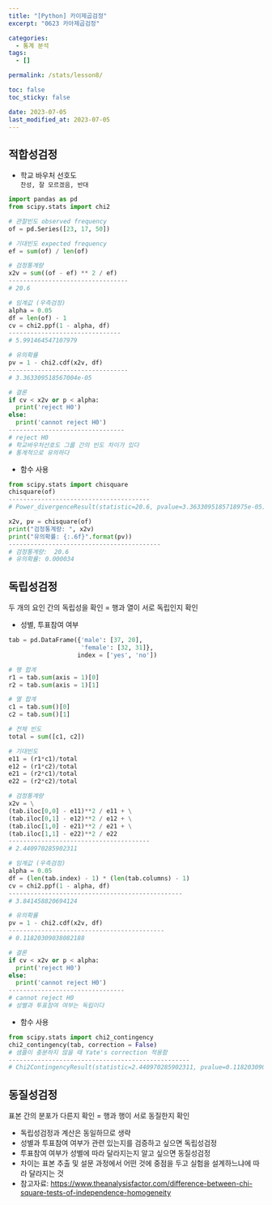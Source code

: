 ```yaml
---
title: "[Python] 카이제곱검정"
excerpt: "0623 카아제곱검정"

categories:
  - 통계 분석
tags:
  - []

permalink: /stats/lesson8/

toc: false
toc_sticky: false

date: 2023-07-05
last_modified_at: 2023-07-05
---
```


## 적합성검정

- 학교 바우처 선호도  
`찬성, 잘 모르겠음, 반대`

```python
import pandas as pd
from scipy.stats import chi2

# 관찰빈도 observed frequency
of = pd.Series([23, 17, 50])

# 기대빈도 expected frequency
ef = sum(of) / len(of)

# 검정통계량
x2v = sum((of - ef) ** 2 / ef)
---------------------------------
# 20.6

# 임계값 (우측검정)
alpha = 0.05
df = len(of) - 1
cv = chi2.ppf(1 - alpha, df)
-------------------------------
# 5.991464547107979

# 유의확률
pv = 1 - chi2.cdf(x2v, df)
---------------------------------
# 3.363309518567004e-05

# 결론
if cv < x2v or p < alpha:
  print('reject H0')
else:
  print('cannot reject H0')
--------------------------------
# reject H0
# 학교바우처선호도 그룹 간의 빈도 차이가 있다
# 통계적으로 유의하다
```

- 함수 사용

```python
from scipy.stats import chisquare
chisquare(of)
---------------------------------------
# Power_divergenceResult(statistic=20.6, pvalue=3.3633095185718975e-05)

x2v, pv = chisquare(of)
print("검정통계량: ", x2v)
print("유의확률: {:.6f}".format(pv))
------------------------------------------
# 검정통계량:  20.6
# 유의확률: 0.000034
```

## 독립성검정

두 개의 요인 간의 독립성을 확인 = 행과 열이 서로 독립인지 확인

- 성별, 투표참여 여부

```python
tab = pd.DataFrame({'male': [37, 20],
                    'female': [32, 31]},
                   index = ['yes', 'no'])

# 행 합계
r1 = tab.sum(axis = 1)[0]
r2 = tab.sum(axis = 1)[1]

# 열 합계
c1 = tab.sum()[0]
c2 = tab.sum()[1]

# 전체 빈도
total = sum([c1, c2])

# 기대빈도
e11 = (r1*c1)/total
e12 = (r1*c2)/total
e21 = (r2*c1)/total
e22 = (r2*c2)/total

# 검정통계량
x2v = \
(tab.iloc[0,0] - e11)**2 / e11 + \
(tab.iloc[0,1] - e12)**2 / e12 + \
(tab.iloc[1,0] - e21)**2 / e21 + \
(tab.iloc[1,1] - e22)**2 / e22
---------------------------------------
# 2.440970285902311

# 임계값 (우측검정)
alpha = 0.05
df = (len(tab.index) - 1) * (len(tab.columns) - 1)
cv = chi2.ppf(1 - alpha, df)
------------------------------------------------
# 3.841458820694124

# 유의확률
pv = 1 - chi2.cdf(x2v, df)
-------------------------------------------
# 0.11820309038082188

# 결론
if cv < x2v or p < alpha:
  print('reject H0')
else:
  print('cannot reject H0')
--------------------------------
# cannot reject H0
# 성별과 투표참여 여부는 독립이다
```

- 함수 사용

```python
from scipy.stats import chi2_contingency
chi2_contingency(tab, correction = False)
# 샘플이 충분하지 않을 때 Yate's correction 적용함
--------------------------------------------------
# Chi2ContingencyResult(statistic=2.440970285902311, pvalue=0.11820309038082191, dof=1, expected_freq=array([[32.775, 36.225],[24.225, 26.775]]))
```


## 동질성검정

표본 간의 분포가 다른지 확인 = 행과 행이 서로 동질한지 확인

- 독립성검정과 계산은 동일하므로 생략  
- 성별과 투표참여 여부가 관련 있는지를 검증하고 싶으면 독립성검정  
- 투표참여 여부가 성별에 따라 달라지는지 알고 싶으면 동질성검정
- 차이는 표본 추출 및 설문 과정에서 어떤 것에 중점을 두고 실험을 설계하느냐에 따라 달라지는 것  
- 참고자료: <https://www.theanalysisfactor.com/difference-between-chi-square-tests-of-independence-homogeneity>


